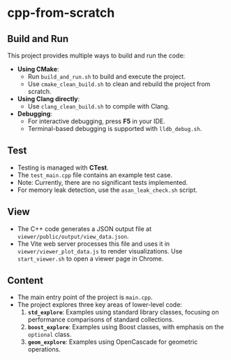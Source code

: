 # cpp-from-scratch

## Build and Run

This project provides multiple ways to build and run the code:

- **Using CMake**:
  - Run `build_and_run.sh` to build and execute the project.
  - Use `cmake_clean_build.sh` to clean and rebuild the project from scratch.
- **Using Clang directly**:
  - Use `clang_clean_build.sh` to compile with Clang.
- **Debugging**:
  - For interactive debugging, press **F5** in your IDE.
  - Terminal-based debugging is supported with `lldb_debug.sh`.

## Test

- Testing is managed with **CTest**.
- The `test_main.cpp` file contains an example test case.
- Note: Currently, there are no significant tests implemented.
- For memory leak detection, use the `asan_leak_check.sh` script.

## View

- The C++ code generates a JSON output file at `viewer/public/output/view_data.json`.
- The Vite web server processes this file and uses it in `viewer/viewer_plot_data.js` to render visualizations. Use `start_viewer.sh` to open a viewer page in Chrome.

## Content

- The main entry point of the project is `main.cpp`.
- The project explores three key areas of lower-level code:
  1. **`std_explore`**: Examples using standard library classes, focusing on performance comparisons of standard collections.
  2. **`boost_explore`**: Examples using Boost classes, with emphasis on the `optional` class.
  3. **`geom_explore`**: Examples using OpenCascade for geometric operations.

